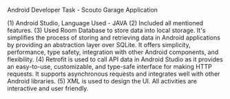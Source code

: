 Android Developer Task - Scouto
Garage Application

(1) Android Studio, Language Used - JAVA
(2) Included all mentioned features.
(3) Used Room Database to store data into local storage. It's simplifies the process of storing and retrieving data in Android applications by providing an abstraction layer over SQLite. It offers simplicity, performance, type safety, integration with other Android components, and flexibility.
(4) Retrofit is used to call API data in Android Studio as it provides an easy-to-use, customizable, and type-safe interface for making HTTP requests. It supports asynchronous requests and integrates well with other Android libraries.
(5) XML is used to design the UI. All activities are interactive and user friendly.
